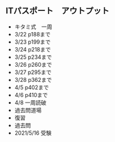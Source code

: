## ITパスポート　アウトプット

- キタミ式　一周
- 3/22 p188まで
- 3/23 p199まで
- 3/24 p218まで
- 3/25 p234まで
- 3/26 p260まで
- 3/27 p295まで
- 3/28 p362まで
- 4/5 p402まで
- 4/6 p410まで
- 4/8 一周読破
- 過去問道場
- 復習
- 過去問
- 2021/5/16 受験
